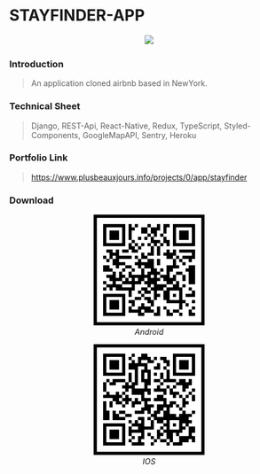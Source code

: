 # STAYFINDER-APP

<p align="center" >
  <img src="https://github.com/plusbeauxjours/web-plusbeauxjours/blob/master/src/Images/App/Airbnp_app/Airbnp_app_video.gif" >
  <br>
</p>

### Introduction

> An application cloned airbnb based in NewYork.

### Technical Sheet

> Django, REST-Api, React-Native, Redux, TypeScript, Styled-Components, GoogleMapAPI, Sentry, Heroku

### Portfolio Link

> https://www.plusbeauxjours.info/projects/0/app/stayfinder

### Download

<span>
<p align="center" >
  <img src="https://github.com/plusbeauxjours/web-plusbeauxjours/blob/master/src/Images/App/Airbnp_app/Airbnp_app_Android.jpg" width="200"height="200" >
  <br>
  <em>Android</em>
  </p>
  <p align="center" >
  <img src="https://github.com/plusbeauxjours/web-plusbeauxjours/blob/master/src/Images/App/Airbnp_app/Airbnp_app_IOS.jpg" width="200"height="200" >
  <br>
  <em>IOS</em>
</p>
  </span>

